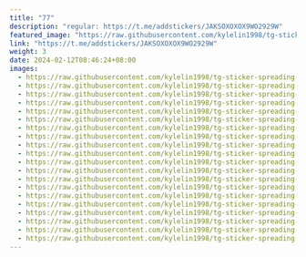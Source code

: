 ```yaml
---
title: "77"
description: "regular: https://t.me/addstickers/JAKSOXOXOX9WO2929W"
featured_image: "https://raw.githubusercontent.com/kylelin1998/tg-sticker-spreading-worldwide-images/main/img/06edeebe-0d64-46b5-a6f5-4c8266ac3d76.jpg"
link: "https://t.me/addstickers/JAKSOXOXOX9WO2929W"
weight: 3
date: 2024-02-12T08:46:24+08:00
images:
  - https://raw.githubusercontent.com/kylelin1998/tg-sticker-spreading-worldwide-images/main/img/06edeebe-0d64-46b5-a6f5-4c8266ac3d76.jpg
  - https://raw.githubusercontent.com/kylelin1998/tg-sticker-spreading-worldwide-images/main/img/b0388af8-ee76-4f59-8785-88320dcdc862.jpg
  - https://raw.githubusercontent.com/kylelin1998/tg-sticker-spreading-worldwide-images/main/img/28082735-ec7c-414e-ab54-badb756c32a7.jpg
  - https://raw.githubusercontent.com/kylelin1998/tg-sticker-spreading-worldwide-images/main/img/5f6a63d2-a319-4185-9005-269bc6d0d2b6.jpg
  - https://raw.githubusercontent.com/kylelin1998/tg-sticker-spreading-worldwide-images/main/img/be32cc0c-03d0-4aee-9750-ce9fb9d8f9f4.jpg
  - https://raw.githubusercontent.com/kylelin1998/tg-sticker-spreading-worldwide-images/main/img/de9f2608-ea7c-4ce3-a43d-a76e24ce9d9e.jpg
  - https://raw.githubusercontent.com/kylelin1998/tg-sticker-spreading-worldwide-images/main/img/7b51ee87-6947-4d2a-b310-37d033100f4f.jpg
  - https://raw.githubusercontent.com/kylelin1998/tg-sticker-spreading-worldwide-images/main/img/1ea35e1a-6a40-44a1-8727-01617d346015.jpg
  - https://raw.githubusercontent.com/kylelin1998/tg-sticker-spreading-worldwide-images/main/img/dbd0cf2a-1539-47df-b5f8-95d3cd2bbb71.jpg
  - https://raw.githubusercontent.com/kylelin1998/tg-sticker-spreading-worldwide-images/main/img/23310af9-ac0e-424e-ac16-4571cf7b6bb7.jpg
  - https://raw.githubusercontent.com/kylelin1998/tg-sticker-spreading-worldwide-images/main/img/5414002c-c2cb-4f8d-97a9-fc8f3450782a.jpg
  - https://raw.githubusercontent.com/kylelin1998/tg-sticker-spreading-worldwide-images/main/img/50415a4a-148a-4f72-abe9-aed0612fedb1.jpg
  - https://raw.githubusercontent.com/kylelin1998/tg-sticker-spreading-worldwide-images/main/img/ad9df2a5-2984-4a3c-940c-031aeb54eebe.jpg
  - https://raw.githubusercontent.com/kylelin1998/tg-sticker-spreading-worldwide-images/main/img/89a4a4f5-f438-4ba8-9e23-fdbcb09b1408.jpg
  - https://raw.githubusercontent.com/kylelin1998/tg-sticker-spreading-worldwide-images/main/img/13f8152a-f75f-48f4-bd03-dffd4243e409.jpg
  - https://raw.githubusercontent.com/kylelin1998/tg-sticker-spreading-worldwide-images/main/img/6ca102ac-4841-40f8-9171-9e2f05b915c4.jpg
  - https://raw.githubusercontent.com/kylelin1998/tg-sticker-spreading-worldwide-images/main/img/9940bfd4-d141-4fe2-9d50-cf678fbfe4e4.jpg
  - https://raw.githubusercontent.com/kylelin1998/tg-sticker-spreading-worldwide-images/main/img/8715c9ff-8854-400b-afc2-c6adadced813.jpg
  - https://raw.githubusercontent.com/kylelin1998/tg-sticker-spreading-worldwide-images/main/img/3e4d1c91-c4f1-4de1-b446-d519d94c757d.jpg
  - https://raw.githubusercontent.com/kylelin1998/tg-sticker-spreading-worldwide-images/main/img/8cbf1f18-819f-45a1-bea0-dd42d9c87bfd.jpg
---
```

